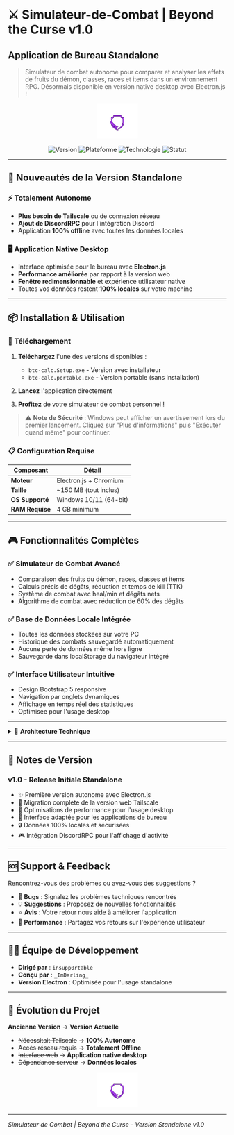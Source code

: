 # ⚔️ Simulateur-de-Combat | Beyond the Curse v1.0
## Application de Bureau Standalone

> Simulateur de combat autonome pour comparer et analyser les effets de fruits du démon, classes, races et items dans un environnement RPG. Désormais disponible en version native desktop avec Electron.js !

<!-- SVG animation pour style dynamique -->
<p align="center">
  <img src="./battle.gif" alt="Sword animation" height="80"/>
</p>

<div align="center">

  ![Version](https://img.shields.io/badge/Version-v1.0%20Standalone-green)
  ![Plateforme](https://img.shields.io/badge/Plateforme-Windows%2010%2F11-blue)
  ![Technologie](https://img.shields.io/badge/Electron.js-Bootstrap%205-purple)
  ![Statut](https://img.shields.io/badge/Statut-Stable-brightgreen)

</div>

---

## 🚀 **Nouveautés de la Version Standalone**

### ⚡ **Totalement Autonome**
- **Plus besoin de Tailscale** ou de connexion réseau
- **Ajout de DiscordRPC** pour l'intégration Discord
- Application **100% offline** avec toutes les données locales

### 🖥️ **Application Native Desktop**
- Interface optimisée pour le bureau avec **Electron.js**
- **Performance améliorée** par rapport à la version web
- **Fenêtre redimensionnable** et expérience utilisateur native
- Toutes vos données restent **100% locales** sur votre machine

---

## 📦 **Installation & Utilisation**

### 🔽 **Téléchargement**
1. **Téléchargez** l'une des versions disponibles :
   - `btc-calc.Setup.exe` - Version avec installateur
   - `btc-calc.portable.exe` - Version portable (sans installation)

2. **Lancez** l'application directement
3. **Profitez** de votre simulateur de combat personnel !

> ⚠️ **Note de Sécurité** : Windows peut afficher un avertissement lors du premier lancement. Cliquez sur "Plus d'informations" puis "Exécuter quand même" pour continuer.

### 📋 **Configuration Requise**
| Composant | Détail |
|-----------|--------|
| **Moteur** | Electron.js + Chromium |
| **Taille** | ~150 MB (tout inclus) |
| **OS Supporté** | Windows 10/11 (64-bit) |
| **RAM Requise** | 4 GB minimum |

---

## 🎮 **Fonctionnalités Complètes**

### ✅ **Simulateur de Combat Avancé**
- Comparaison des fruits du démon, races, classes et items
- Calculs précis de dégâts, réduction et temps de kill (TTK)
- Système de combat avec heal/min et dégâts nets
- Algorithme de combat avec réduction de 60% des dégâts

### ✅ **Base de Données Locale Intégrée**
- Toutes les données stockées sur votre PC
- Historique des combats sauvegardé automatiquement
- Aucune perte de données même hors ligne
- Sauvegarde dans localStorage du navigateur intégré

### ✅ **Interface Utilisateur Intuitive**
- Design Bootstrap 5 responsive
- Navigation par onglets dynamiques
- Affichage en temps réel des statistiques
- Optimisée pour l'usage desktop

---

<details>
<summary>📁 <strong>Architecture Technique</strong></summary>

### Structure de l'Application
```bash
app/
  ├── assets/
  │   ├── audio/           # Sons intégrés
  │   ├── css/             # style.css avec Bootstrap 5
  │   ├── img/             # Logos et illustrations
  │   └── js/              # stats.js - logique principale
  ├── index.html           # Interface utilisateur principale
  ├── main.js              # Process principal Electron
  └── package.json         # Configuration Electron
```

### Logique de Combat
| Élément | Calcul | Description |
|---------|--------|-------------|
| **Dégâts/min** | Classe + Race + Fruit | Dégâts totaux par minute |
| **Réduction** | 60% efficacité | Facteur de réduction des dégâts |
| **Heal/min** | Récupération | Soins par minute |
| **TTK** | PV ÷ Dégâts nets | Temps pour éliminer l'adversaire |
| **Vainqueur** | TTK le plus bas | Détermine le gagnant du combat |

</details>

---

## 📝 **Notes de Version**

### **v1.0 - Release Initiale Standalone**
- ✨ Première version autonome avec Electron.js
- 🔧 Migration complète de la version web Tailscale
- 🎯 Optimisations de performance pour l'usage desktop
- 📱 Interface adaptée pour les applications de bureau
- 🔒 Données 100% locales et sécurisées
- 🎮 Intégration DiscordRPC pour l'affichage d'activité

---

## 🆘 **Support & Feedback**

Rencontrez-vous des problèmes ou avez-vous des suggestions ?

- 🐛 **Bugs** : Signalez les problèmes techniques rencontrés
- 💡 **Suggestions** : Proposez de nouvelles fonctionnalités
- ⭐ **Avis** : Votre retour nous aide à améliorer l'application
- 🔧 **Performance** : Partagez vos retours sur l'expérience utilisateur

---

## 👨‍💻 **Équipe de Développement**

- **Dirigé par** : `insupp0rtable`
- **Conçu par** : `_ImDarling_`
- **Version Electron** : Optimisée pour l'usage standalone

---

## 🔄 **Évolution du Projet**

**Ancienne Version** → **Version Actuelle**
- ~~Nécessitait Tailscale~~ → **100% Autonome**
- ~~Accès réseau requis~~ → **Totalement Offline**
- ~~Interface web~~ → **Application native desktop**
- ~~Dépendance serveur~~ → **Données locales**

<!-- SVG animation pour style dynamique -->
<p align="center">
  <img src="./battle.gif" alt="Sword animation" height="80"/>
</p>

---

*Simulateur de Combat | Beyond the Curse - Version Standalone v1.0*